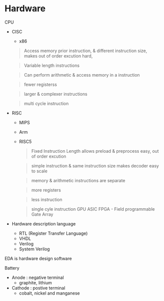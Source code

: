 # Hardware

CPU
  - CISC
    - x86
    > Access memory prior instruction, & different instruction size, makes out of order excution hard, 

    > Variable length instructions

    > Can perform arithmetic & access memory in a instruction

    > fewer registerss

    > larger & complexer instructions

    > multi cycle instruction
  - RISC
    - MIPS
    - Arm
    - RISC5
      > Fixed Instruction Length allows preload & preprocess easy, out of order excution 

      > simple instruction & same instruction size makes decoder easy to scale

      > memory & arithmetic instructions are separate

      > more registers

      > less instruction

      > single cyle instruction
GPU
ASIC
FPGA - Field programmable Gate Array
- Hardware description language
  - RTL (Register Transfer Language)
  - VHDL
  - Verilog
  - System Verilog

EDA is hardware design software

Battery
- Anode : negative terminal
  - graphite, lithium
- Cathode : postive terminal
  - cobalt, nickel and manganese